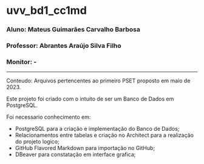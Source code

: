 # uvv_bd1_cc1md
### Aluno: Mateus Guimarães Carvalho Barbosa
### Professor: Abrantes Araújo Silva Filho
### Monitor: - 
---------------------------------------------------
Conteudo: Arquivos pertencentes ao primeiro PSET proposto em maio de 2023.

Este projeto foi criado com o intuito de ser um Banco de Dados em PostgreSQL.

Foi necessario conhecimento em: 
- PostgreSQL para a criação e implementação do Banco de Dados; 
- Relacionamentos entre tabelas e criação no Architect para a realização do projeto logico;
- GitHub Flavored Markdown para importação no GitHub;
- DBeaver para constatação em interface grafica;
